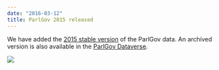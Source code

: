 ```yaml
---
date: "2016-03-12"
title: ParlGov 2015 released
---
```


We have added the [2015 stable version](http://www.parlgov.org/documentation/changelog/#2015) of the ParlGov data. An archived version is also available in the [ParlGov Dataverse](https://dataverse.harvard.edu/dataset.xhtml?persistentId=doi:10.7910/DVN/DNOOHZ).

![](/images/parliament-scotland.jpg)
